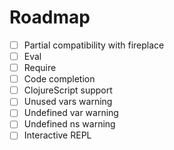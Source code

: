 # Roadmap

- [ ] Partial compatibility with fireplace
- [ ] Eval
- [ ] Require
- [ ] Code completion
- [ ] ClojureScript support
- [ ] Unused vars warning
- [ ] Undefined var warning
- [ ] Undefined ns warning
- [ ] Interactive REPL
